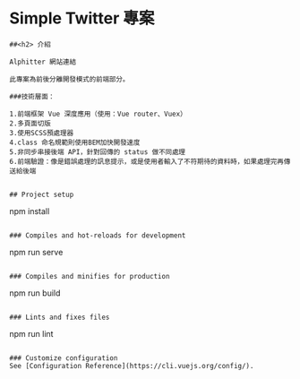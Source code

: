 # Simple Twitter 專案
```
##<h2> 介紹

Alphitter 網站連結

此專案為前後分離開發模式的前端部分。

###技術層面：

1.前端框架 Vue 深度應用（使用：Vue router、Vuex）
2.多頁面切版
3.使用SCSS預處理器
4.class 命名規範則使用BEM加快開發速度
5.非同步串接後端 API，針對回傳的 status 做不同處理
6.前端驗證：像是錯誤處理的訊息提示，或是使用者輸入了不符期待的資料時，如果處理完再傳送給後端


## Project setup
```
npm install
```

### Compiles and hot-reloads for development
```
npm run serve
```

### Compiles and minifies for production
```
npm run build
```

### Lints and fixes files
```
npm run lint
```

### Customize configuration
See [Configuration Reference](https://cli.vuejs.org/config/).
